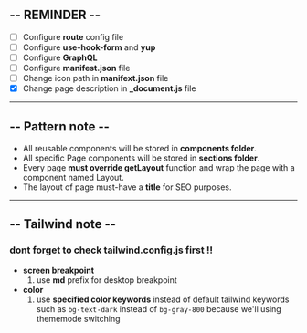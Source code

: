 ## -- **REMINDER** --
- [ ] Configure **route** config file
- [ ] Configure **use-hook-form** and **yup**
- [ ] Configure **GraphQL**
- [ ] Configure **manifest.json** file
- [ ] Change icon path in **manifext.json** file
- [x] Change page description in **_document.js** file

---

## -- **Pattern note** --
- All reusable components will be stored in **components folder**.
- All specific Page components  will be stored in **sections folder**.
- Every page **must override getLayout** function and wrap the page with a component named Layout.
- The layout of page must-have a **title** for SEO purposes.


---
## -- **Tailwind note** --
### dont forget to check tailwind.config.js first !!
- **screen breakpoint**
  1. use **md** prefix for desktop breakpoint
- **color**
  1. use **specified color keywords** instead of default tailwind keywords such as `bg-text-dark` instead of `bg-gray-800` because we'll using thememode switching

